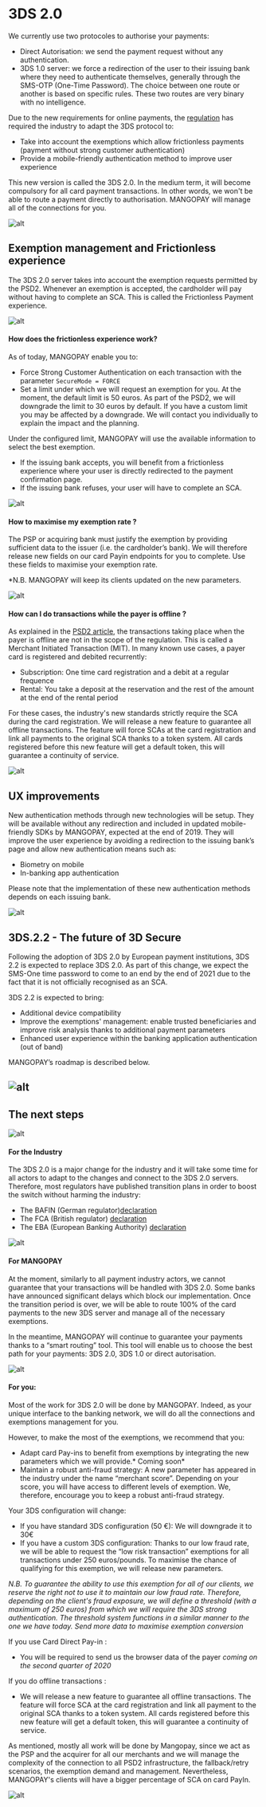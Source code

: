 # 3DS 2.0

We currently use two protocoles to authorise your payments:
* Direct Autorisation: we send the payment request without any authentication. 
* 3DS 1.0 server: we force a redirection of the user to their issuing bank where they need to authenticate themselves, generally through the SMS-OTP (One-Time Password). 
The choice between one route or another is based on specific rules. These two routes are very binary with no intelligence. 

Due to the new requirements for online payments, the  [regulation](https://docs.mangopay.com/guide/dsp2-and-3ds-20)  has required the industry to adapt the 3DS  protocol to: 
* Take into account the exemptions which allow frictionless payments (payment without strong customer authentication)
* Provide a mobile-friendly authentication method to improve user experience

This new version is called the 3DS 2.0. In the medium term, it will become compulsory for all card payment transactions. In other words, we won't be able to route a payment directly to authorisation. MANGOPAY will manage all of the connections for you. 


![alt](https://docs.mangopay.com/uploads/medias/Screenshot-2019-08-28-at-10.28.33.png)
## Exemption management and Frictionless experience

The 3DS 2.0 server takes into account the exemption requests permitted by the PSD2. Whenever an exemption is accepted, the cardholder will pay without having to complete an SCA. This is called the Frictionless Payment experience.

![alt](https://docs.mangopay.com/uploads/medias/Screenshot-2019-08-28-at-10.28.33.png)
#### How does the frictionless experience work?

As of today, MANGOPAY enable you to:
* Force Strong Customer Authentication on each transaction with the parameter `SecureMode = FORCE`
* Set a limit under which we will request an exemption for you. At the moment, the default limit is 50 euros. As part of the PSD2, we will downgrade the limit to 30 euros by default. If you have a custom limit you may be affected by a downgrade. We will contact you individually to explain the impact and the planning. 

Under the configured limit, MANGOPAY will use the available information to select the best exemption. 
* If the issuing bank accepts, you will benefit from a frictionless experience where your user is directly redirected to the payment confirmation page.
* If the issuing bank refuses, your user will have to complete an SCA. 

![alt](https://docs.mangopay.com/uploads/medias/Screenshot-2019-08-28-at-10.28.33.png)

#### How to maximise my exemption rate ?

The PSP or acquiring bank must justify the exemption by providing sufficient data to the issuer (i.e. the cardholder’s bank). 
We will therefore release new fields on our card Payin endpoints for you to complete. Use these fields to maximise your exemption rate.

*N.B. MANGOPAY will keep its clients updated on the new parameters. 

![alt](https://docs.mangopay.com/uploads/medias/Screenshot-2019-08-28-at-10.28.33.png)

#### How can I do transactions while the payer is offline ? 

As explained in the [PSD2 article](https://docs.mangopay.com/guide/dsp2-and-3ds-20),  the transactions taking place when the payer is offline are not in the scope of the regulation. This is called a Merchant Initiated Transaction (MIT). In many known use cases, a payer card is registered and debited recurrently:
* Subscription: One time card registration and a debit at a regular frequence 
* Rental: You take a deposit at the reservation and the rest of the amount at the end of the rental period 

For these cases, the industry's new standards strictly require the SCA during the card registration.
We will release a new feature to guarantee all offline transactions. The feature will force SCAs at the card registration and link all payments to the original SCA thanks to a token system. All cards registered before this new feature will get a default token, this will guarantee a continuity of service. 

![alt](https://docs.mangopay.com/uploads/medias/Screenshot-2019-08-28-at-10.28.33.png)
## UX improvements 

New authentication methods through new technologies will be setup. They will be available without any redirection and included in updated mobile-friendly SDKs by MANGOPAY, expected at the end of 2019. They will improve the user experience by avoiding a redirection to the issuing bank’s page and allow new authentication means such as:  
* Biometry on mobile
* In-banking app authentication

Please note that the implementation of these new authentication methods depends on each issuing bank.

![alt](https://docs.mangopay.com/uploads/medias/Screenshot-2019-08-28-at-10.28.33.png)


## 3DS.2.2 - The future of 3D Secure

Following the adoption of 3DS 2.0 by European payment institutions, 3DS 2.2 is expected to replace 3DS 2.0. As part of this change, we expect the SMS-One time password to come to an end by the end of 2021 due to the fact that it is not officially recognised as an SCA. 

3DS 2.2 is expected to bring: 
* Additional device compatibility
* Improve the exemptions' management: enable trusted beneficiaries and improve risk analysis thanks to additional payment parameters
* Enhanced user experience within the banking application authentication (out of band)

MANGOPAY’s roadmap is described below. 

![alt](https://docs.mangopay.com/uploads/medias/Screenshot-2019-08-28-at-10.28.33.png) 
----

## The next steps

![alt](https://docs.mangopay.com/uploads/medias/Screenshot-2019-08-28-at-10.28.33.png)

#### For the Industry
The 3DS 2.0 is a major change for the industry and it will take some time for all actors to adapt to the changes and connect to the 3DS 2.0 servers. Therefore, most regulators have published transition plans in order to boost the switch without harming the industry:
* The BAFIN (German regulator)[declaration](https://www.bafin.de/SharedDocs/Veroeffentlichungen/DE/Pressemitteilung/2019/pm_190821_PSD2_Kundenauthentifizierung.html;jsessionid=B91CA471E1FC2F63DC6688D7A4A7D2CE.2_cid390) 
* The FCA (British regulator) [declaration](https://www.fca.org.uk/news/press-releases/fca-agrees-plan-phased-implementation-strong-customer-authentication)
* The EBA (European Banking Authority) [declaration](https://eba.europa.eu/-/eba-publishes-an-opinion-on-the-elements-of-strong-customer-authentication-under-psd2)

![alt](https://docs.mangopay.com/uploads/medias/Screenshot-2019-08-28-at-10.28.33.png)

#### For MANGOPAY

At the moment, similarly to all payment industry actors, we cannot guarantee that your transactions will be handled with 3DS 2.0. Some banks have announced significant delays which block our implementation. Once the transition period is over, we will be able to route 100% of the card payments to the new 3DS server and manage all of the necessary exemptions.

In the meantime, MANGOPAY will continue to guarantee your payments thanks to a “smart routing” tool. This tool will enable us to choose the best path for your payments: 3DS 2.0, 3DS 1.0 or direct autorisation. 

![alt](https://docs.mangopay.com/uploads/medias/Screenshot-2019-08-28-at-10.28.33.png)

#### For you: 

Most of the work for 3DS 2.0 will be done by MANGOPAY. Indeed, as your unique interface to the banking network, we will do all the connections and exemptions management for you. 

However, to make the most of the exemptions, we recommend that you: 
* Adapt card Pay-ins to benefit from exemptions by integrating the new parameters which we will provide.* Coming soon*
* Maintain a robust anti-fraud strategy: A new parameter has appeared in the industry under the name “merchant score”. Depending on your score, you will have access to different levels of exemption. We, therefore, encourage you to keep a robust anti-fraud strategy. 


Your 3DS configuration will change: 
* If you have standard 3DS configuration (50 €):  We will  downgrade it  to 30€
* If you have a custom 3DS configuration: Thanks to our low fraud rate, we will be able to request the “low risk transaction” exemptions for all transactions under 250 euros/pounds. To maximise the chance of qualifying for this exemption, we will release new parameters. 

*N.B. To guarantee the ability to use this exemption for all of our clients, we reserve the right not to use it to maintain our low fraud rate. Therefore, depending on the client's fraud exposure, we will define a threshold (with a maximum of 250 euros) from which we will require the 3DS strong authentication. The threshold system functions in a similar manner to the one we have today. 
Send more data to maximise exemption conversion*

If you use Card Direct Pay-in : 
* You will be required to send us the browser data of the payer *coming on the second quarter of 2020*

If you do offline transactions : 
* We will release a new feature to guarantee all offline transactions. The feature will force SCA at the card registration and link all payment to the original SCA thanks to a token system. All cards registered before this new feature will get a default token, this will guarantee a continuity of service.  


As mentioned, mostly all work will be done by Mangopay, since we act as the PSP and the acquirer for all our merchants and we will manage the complexity of the connection to all PSD2 infrastructure, the fallback/retry scenarios, the exemption demand and management.
Nevertheless, MANGOPAY's clients will have a bigger percentage of SCA on card PayIn.



![alt](https://docs.mangopay.com/uploads/medias/Screenshot-2019-08-28-at-10.28.33.png)